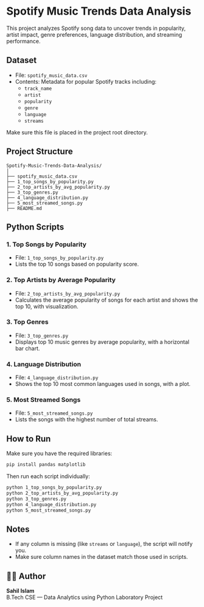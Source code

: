 
# Spotify Music Trends Data Analysis 

This project analyzes Spotify song data to uncover trends in popularity, artist impact, genre preferences, language distribution, and streaming performance.

## Dataset

- File: `spotify_music_data.csv`
- Contents: Metadata for popular Spotify tracks including:
  - `track_name`
  - `artist`
  - `popularity`
  - `genre`
  - `language`
  - `streams`

Make sure this file is placed in the project root directory.

##  Project Structure

```
Spotify-Music-Trends-Data-Analysis/
│
├── spotify_music_data.csv
├── 1_top_songs_by_popularity.py
├── 2_top_artists_by_avg_popularity.py
├── 3_top_genres.py
├── 4_language_distribution.py
├── 5_most_streamed_songs.py
├── README.md
```

## Python Scripts

### 1. Top Songs by Popularity
- File: `1_top_songs_by_popularity.py`
- Lists the top 10 songs based on popularity score.

### 2. Top Artists by Average Popularity
- File: `2_top_artists_by_avg_popularity.py`
- Calculates the average popularity of songs for each artist and shows the top 10, with visualization.

### 3. Top Genres
- File: `3_top_genres.py`
- Displays top 10 music genres by average popularity, with a horizontal bar chart.

### 4. Language Distribution
- File: `4_language_distribution.py`
- Shows the top 10 most common languages used in songs, with a plot.

### 5. Most Streamed Songs
- File: `5_most_streamed_songs.py`
- Lists the songs with the highest number of total streams.

##  How to Run

Make sure you have the required libraries:

```bash
pip install pandas matplotlib
```

Then run each script individually:

```bash
python 1_top_songs_by_popularity.py
python 2_top_artists_by_avg_popularity.py
python 3_top_genres.py
python 4_language_distribution.py
python 5_most_streamed_songs.py
```

## Notes

- If any column is missing (like `streams` or `language`), the script will notify you.
- Make sure column names in the dataset match those used in scripts.

## 👨‍💻 Author

**Sahil Islam**  
B.Tech CSE — Data Analytics using Python Laboratory Project
